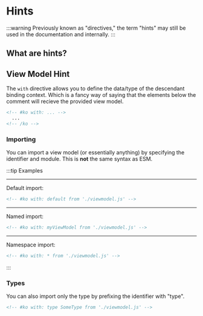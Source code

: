 # Hints

:::warning
Previously known as "directives," the term "hints" may still be used in the documentation and internally.
:::

## What are hints?

## View Model Hint

The `with` directive allows you to define the data/type of the descendant binding context. Which is a fancy way of saying that the elements below the comment will recieve the provided view model.

<!-- prettier-ignore -->
```html
<!-- #ko with: ... -->
  ...
<!-- /ko -->
```

### Importing

You can import a view model (or essentially anything) by specifying the identifier and module. This is **not** the same syntax as ESM.

:::tip Examples

---

Default import:

```html
<!-- #ko with: default from './viewmodel.js' -->
```

---

Named import:

```html
<!-- #ko with: myViewModel from './viewmodel.js' -->
```

---

Namespace import:

```html
<!-- #ko with: * from './viewmodel.js' -->
```

:::

### Types

You can also import only the type by prefixing the identifier with "type".

```html
<!-- #ko with: type SomeType from './viewmodel.js' -->
```

[descendants]: /docs/glossary#descendant

